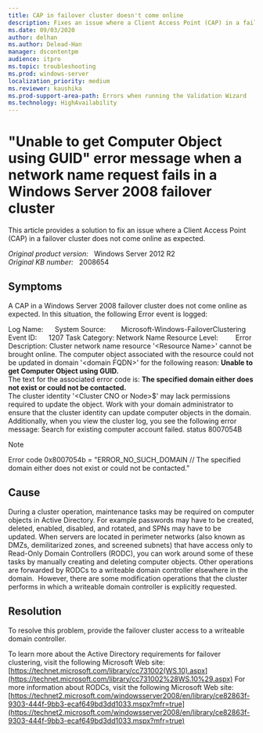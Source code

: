 ```yaml
---
title: CAP in failover cluster doesn't come online
description: Fixes an issue where a Client Access Point (CAP) in a failover cluster does not come online as expected.
ms.date: 09/03/2020
author: delhan
ms.author: Delead-Han
manager: dscontentpm
audience: itpro
ms.topic: troubleshooting
ms.prod: windows-server
localization_priority: medium
ms.reviewer: kaushika
ms.prod-support-area-path: Errors when running the Validation Wizard
ms.technology: HighAvailability
---
```

# "Unable to get Computer Object using GUID" error message when a network name request fails in a Windows Server 2008 failover cluster

This article provides a solution to fix an issue where a Client Access Point (CAP) in a failover cluster does not come online as expected.

_Original product version:_ &nbsp; Windows Server 2012 R2  
_Original KB number:_ &nbsp; 2008654

## Symptoms

A CAP in a Windows Server 2008 failover cluster does not come online as expected. In this situation, the following Error event is logged: 

Log Name:      System
Source:        Microsoft-Windows-FailoverClustering
Event ID:      1207
Task Category: Network Name Resource
Level:         Error
Description:
Cluster network name resource '\<Resource Name>' cannot be brought online. The computer object associated with the resource could not be updated in domain '\<domain FQDN>' for the following reason:
 **Unable to get Computer Object using GUID.**  
 The text for the associated error code is: **The specified domain either does not exist or could not be contacted.**  
 The cluster identity '\<Cluster CNO or Node>$' may lack permissions required to update the object. Work with your domain administrator to ensure that the cluster identity can update computer objects in the domain. 
 Additionally, when you view the cluster log, you see the following error message: 
 Search for existing computer account failed. status 8007054B 

> [!NOTE]
> Error code 0x8007054b = "ERROR_NO_SUCH_DOMAIN // The specified domain either does not exist or could not be contacted." 

## Cause

During a cluster operation, maintenance tasks may be required on computer objects in Active Directory. For example passwords may have to be created, deleted, enabled, disabled, and rotated, and SPNs may have to be updated. When servers are located in perimeter networks (also known as DMZs, demilitarized zones, and screened subnets) that have access only to Read-Only Domain Controllers (RODC), you can work around some of these tasks by manually creating and deleting computer objects. Other operations are forwarded by RODCs to a writeable domain controller elsewhere in the domain.  However, there are some modification operations that the cluster performs in which a writeable domain controller is explicitly requested. 

## Resolution

To resolve this problem, provide the failover cluster access to a writeable domain controller.

 To learn more about the Active Directory requirements for failover clustering, visit the following Microsoft Web site: 
 [https://technet.microsoft.com/library/cc731002(WS.10).aspx](https://technet.microsoft.com/library/cc731002%28WS.10%29.aspx) 
For more information about RODCs, visit the following Microsoft Web site:
 [https://technet2.microsoft.com/windowsserver2008/en/library/ce82863f-9303-444f-9bb3-ecaf649bd3dd1033.mspx?mfr=true](https://technet2.microsoft.com/windowsserver2008/en/library/ce82863f-9303-444f-9bb3-ecaf649bd3dd1033.mspx?mfr=true)

